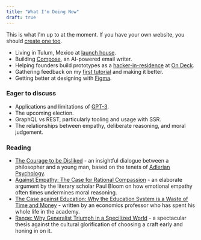 ```yaml
---
title: "What I'm Doing Now"
draft: true
---
```


This is what I'm up to at the moment. If you have your own website, you should [create one too](https://nownownow.com/about).

- Living in Tulum, Mexico at [launch house](https://twitter.com/launch_house).
- Building [Compose](https://compose.pw/), an AI-powered email writer.
- Helping founders build prototypes as a [hacker-in-residence](./odf) at [On Deck](https://beondeck.com).
- Gathering feedback on my [first tutorial](./posts/building-a-fullstack-twitter-clone) and making it better.
- Getting better at designing with [Figma](https://figma.com).

### Eager to discuss

- Applications and limitations of [GPT-3](https://arxiv.org/abs/2005.14165).
- The upcoming election.
- GraphQL vs REST, particularly tooling and usage with SSR.
- The relationships between empathy, deliberate reasoning, and moral judgement.

### Reading

- [The Courage to be Disliked](https://www.amazon.com/Courage-Be-Disliked-Phenomenon-Happiness/dp/1501197274) - an insightful dialogue between a philosopher and a young man, based on the tenets of [Adlerian Psychology](https://en.wikipedia.org/wiki/Individual_psychology).
- [Against Empathy: The Case for Rational Compassion](https://www.amazon.com/Against-Empathy-Case-Rational-Compassion-ebook/dp/B01CY2LCZI/ref=sr_1_1?crid=1SHC8OL33BS6V&dchild=1&keywords=against+empathy&qid=1595301193&s=books&sprefix=against+e%2Cstripbooks%2C215&sr=1-1) - an elaborate argument by the literary scholar Paul Bloom on how emotional empathy often times undermines moral reasoning.
- [The Case against Education: Why the Education System is a Waste of Time and Money](https://www.amazon.com/Case-against-Education-System-Waste/dp/0691196451/ref=sr_1_1?crid=1BCMPGB4VG0VN&dchild=1&keywords=the+case+against+education&qid=1595301376&s=books&sprefix=the+case+against+ed%2Cstripbooks%2C212&sr=1-1) - written by an economics professor who has spent his whole life in the academy.
- [Range: Why Generalist Triumph in a Specilized World](https://www.amazon.com/Range-Generalists-Triumph-Specialized-World/dp/0735214484/ref=sr_1_1?dchild=1&keywords=range&qid=1595301521&s=books&sr=1-1) - a spectacular thesis against the cultural glorification of choosing a craft early and honing in on it.
